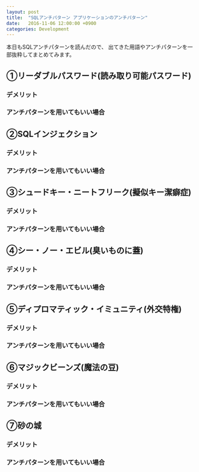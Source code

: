 ```yaml
---
layout: post
title:  "SQLアンチパターン アプリケーションのアンチパターン"
date:   2016-11-06 12:00:00 +0900
categories: Development
---
```


本日もSQLアンチパターンを読んだので、
出てきた用語やアンチパターンを一部抜粋してまとめてみます。

## ①リーダブルパスワード(読み取り可能パスワード)

### デメリット

### アンチパターンを用いてもいい場合

## ②SQLインジェクション

### デメリット

### アンチパターンを用いてもいい場合

## ③シュードキー・ニートフリーク(擬似キー潔癖症)

### デメリット

### アンチパターンを用いてもいい場合

## ④シー・ノー・エビル(臭いものに蓋)

### デメリット

### アンチパターンを用いてもいい場合

## ⑤ディプロマティック・イミュニティ(外交特権)

### デメリット

### アンチパターンを用いてもいい場合

## ⑥マジックビーンズ(魔法の豆)

### デメリット

### アンチパターンを用いてもいい場合

## ⑦砂の城

### デメリット

### アンチパターンを用いてもいい場合